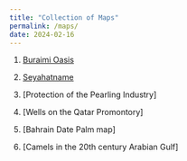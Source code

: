```yaml
---
title: "Collection of Maps"
permalink: /maps/
date: 2024-02-16
---
```


1. [Buraimi Oasis](/buraimi/)
 
2. [Seyahatname](seyahatname.md)

3. [Protection of the Pearling Industry]

4. [Wells on the Qatar Promontory] 

5. [Bahrain Date Palm map]

6. [Camels in the 20th century Arabian Gulf]


